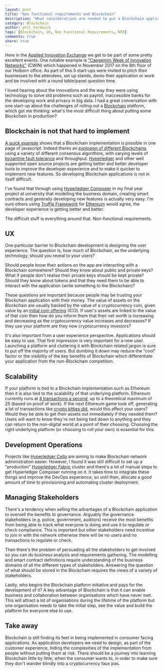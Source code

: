 ```yaml
---
layout: post
title: "Non functional requirements and Blockchain"
description: "What considerations are needed to put a Blockchain application into production?"
category: Blockchain 
author: phil_hardwick
tags: [Blockchain, UX, Non Functional Requirements, NFR]
comments: true
share: true
---
```


Here in the [Applied Innovation Exchange](https://appliedinnovationexchange.com/) we get to be part of some pretty excellent events. One notable example is ["Capgemini Week of Innovation Networks"](https://medium.com/applied-innovation-exchange/capgeminis-week-of-innovation-networks-cwin-kick-off-at-the-aie-ase-london-dda138951833) (CWIN) which happened in November 2017 on the 8th floor of our Holborn office. As part of this 5 start-ups were invited to pitch their businesses to the attendees, set up stands, demo their application or work and be involved with a round table/panel question time.

I loved hearing about the innovations and the way they were using technology to solve old problems such as payroll, inaccessible banks for the developing work and privacy in big data. I had a great conversation with one start-up about the challenges of rolling out a [Blockchain](https://en.wikipedia.org/wiki/Blockchain) platform, which got me thinking: what's the most difficult thing about putting some Blockchain in production?

## Blockchain is not that hard to implement
[A quick example](https://github.com/lhartikk/naivechain/blob/master/main.js) shows that a Blockchain implementation is possible in one page of javascript. Indeed theres an [explosion of different Blockchains](https://blog.acolyer.org/2018/02/13/sok-research-perspective-and-challenges-for-bitcoin-and-cryptocurrency-part-i/) using a variety of different consensus algorithms, with varying levels of [byzantine fault tolerance](https://en.wikipedia.org/wiki/Byzantine_fault_tolerance) and throughput. [Hyperledger](https://www.hyperledger.org/) and other well supported open source projects are getting better and better developer tools to improve the developer experience and to make it quicker to implement new features. So developing Blockchain applications is not in itself difficult.

I've found that through using [Hyperledger Composer](https://www.hyperledger.org/projects/composer) in my final year project at university that modelling the business domain, creating smart contracts and generally developing new features is actually very easy. I'm sure others using [Truffle Framework](http://truffleframework.com/) for [Ethereum](https://www.ethereum.org/) would agree, the developer experience is getting better and better.

The difficult stuff is everything around that. Non-functional requirements.

## UX
One particular barrier to Blockchain development is designing the user experience. The question is, how much of Blockchain, as the underlying technology, should you reveal to your users?

Should people know their actions on the app are interacting with a Blockchain somewhere? Should they know about public and private keys? What if people don't realise their private keys should be kept private? Should they know about tokens and that they need them to be able to interact with the application (write something to the Blockchain)?

These questions are important because people may be trusting your Blockchain application with their money. The value of assets on the Blockchain are usually backed by the value of a cryptocurrency coin, given value by an [initial coin offering](https://en.wikipedia.org/wiki/Initial_coin_offering) (ICO). If user's assets are linked to the value of that coin then how do you inform them that their net worth is increasing and decreasing as the cryptocurrency value increases and decreases? If they use your platform are they now cryptocurrency investors?

It's also important from a user experience perspective. Applications should be easy to use. That first impression is very important for a new user. Launching a platform and cluttering it with Blockchain related jargon is sure to put off the majority of users. But dumbing it down may reduce the "cool" factor or the visibility of the key benefits of Blockchain which differentiate your application from the non-Blockchain competition.

## Scalability
If your platform is tied to a Blockchain implementation such as Ethereum then it is also tied to the scalability of that underlying platform. Ethereum currently runs at [4 transactions a second](https://blog.acolyer.org/2018/02/08/chainspace-a-sharded-smart-contracts-platform/), up to a theoretical maximum of 25 (based on proof of work). If the next Ethereum game took off, generating a lot of transactions like [crypto kitties did](http://www.bbc.co.uk/news/technology-42237162), would this affect your users? Would they be able to get their assets out immediately if they needed them? Users will want to know they're not being tied down to anything and they can return to the non-digital world at a point of their choosing. Choosing the right underlying platform (or choosing to roll your own) is essential for this.

## Development Operations
Projects like [Hyperledger Cello](https://www.hyperledger.org/projects/cello) are aiming to make Blockchain network administration easier. However, I found it was still difficult to set up a "production" [Hyperledger Fabric](https://www.hyperledger.org/projects/fabric) cluster and there's a lot of manual steps to get Hyperledger Composer running on it. It takes time to integrate these things and improve the DevOps experience, so until then, allocate a good amount of time to provisioning and automating cluster deployment.

## Managing Stakeholders
There's a tendency when selling the advantages of a Blockchain application to oversell the benefits to governance. Arguably the governance stakeholders (e.g. police, government, auditors) receive the most benefits from being able to track what everyone is doing and use it to regulate or check compliance. This is important but other stakeholders need incentive to join in with the network otherwise there will be no users and no transactions to regulate or check.

Then there's the problem of persuading all the stakeholders to get involved so you can do business analysis and requirements gathering. The modelling and smart contract definitions require understanding of the business domains of all the different types of stakeholders. Answering the question of what should be stored in the Blockchain requires the views of a variety of stakeholders.

Lastly, who begins the Blockchain platform initiative and pays for the development of it? A key advantage of Blockchain is that it can enable business and collaboration between organisations which have never met. This will attract a lot of organisations during the lifetime of the platform but one organisation needs to take the initial step, see the value and build the platform for everyone else to use. 

## Take away
Blockchain is still finding its feet in being implemented in consumer facing applications. As application developers we need to design, as part of the customer experience, hiding the complexities of the implementation from people without putting them at risk. There should be a journey into learning Blockchain little by little, when the consumer wants to, in order to make sure they don't wander blindly into a cryptocurrency faux pas.
